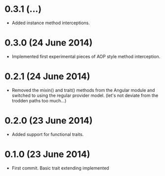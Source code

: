 # 0.3.1 (...)
* Added instance method interceptions.

# 0.3.0 (24 June 2014)
* Implemented first experimental pieces of AOP style method interception.

# 0.2.1 (24 June 2014)
* Removed the mixin() and trait() methods from the Angular module and switched to using the
  regular provider model. (let's not deviate from the trodden paths too much...)

# 0.2.0 (23 June 2014)
* Added support for functional traits.

# 0.1.0 (23 June 2014)
* First commit. Basic trait extending implemented